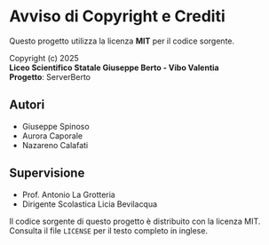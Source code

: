 # Avviso di Copyright e Crediti

Questo progetto utilizza la licenza **MIT** per il codice sorgente.

Copyright (c) 2025  
**Liceo Scientifico Statale Giuseppe Berto - Vibo Valentia**  
**Progetto**: ServerBerto  

## Autori
- Giuseppe Spinoso  
- Aurora Caporale  
- Nazareno Calafati  

## Supervisione
- Prof. Antonio La Grotteria  
- Dirigente Scolastica Licia Bevilacqua  

Il codice sorgente di questo progetto è distribuito con la licenza MIT.  
Consulta il file `LICENSE` per il testo completo in inglese.
